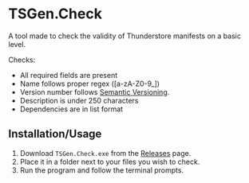 # TSGen.Check

A tool made to check the validity of Thunderstore manifests on a basic level.

Checks:

- All required fields are present
- Name follows proper regex ([a-zA-Z0-9_])
- Version number follows [Semantic Versioning](https://semver.org).
- Description is under 250 characters
- Dependencies are in list format

## Installation/Usage

1. Download `TSGen.Check.exe` from the [Releases](https://github.com/nayr31/TSGen.Check/releases) page.
2. Place it in a folder next to your files you wish to check.
3. Run the program and follow the terminal prompts.
